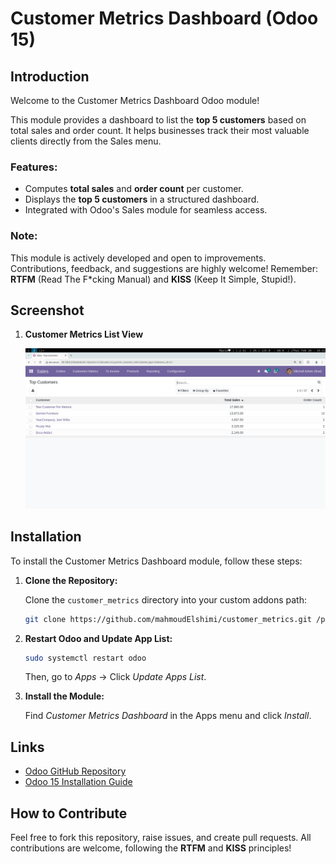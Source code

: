 # Customer Metrics Dashboard (Odoo 15)

## Introduction

Welcome to the Customer Metrics Dashboard Odoo module!

This module provides a dashboard to list the **top 5 customers** based on total sales and order count. It helps businesses track their most valuable clients directly from the Sales menu.

### Features:
- Computes **total sales** and **order count** per customer.
- Displays the **top 5 customers** in a structured dashboard.
- Integrated with Odoo's Sales module for seamless access.

### Note:
This module is actively developed and open to improvements. Contributions, feedback, and suggestions are highly welcome! Remember: **RTFM** (Read The F*cking Manual) and **KISS** (Keep It Simple, Stupid!). 

## Screenshot

1. **Customer Metrics List View**  

   ![List(Tree) View](./static/description/tree_list_view.jpeg)

## Installation

To install the Customer Metrics Dashboard module, follow these steps:

1. **Clone the Repository:**

   Clone the `customer_metrics` directory into your custom addons path:

   ```bash
   git clone https://github.com/mahmoudElshimi/customer_metrics.git /path/to/odoo/custom/addons/
   ```

2. **Restart Odoo and Update App List:**

   ```bash
   sudo systemctl restart odoo
   ```

   Then, go to *Apps* → Click *Update Apps List*.

3. **Install the Module:**

   Find *Customer Metrics Dashboard* in the Apps menu and click *Install*.

## Links

- [Odoo GitHub Repository](https://github.com/odoo/odoo)
- [Odoo 15 Installation Guide](https://www.odoo.com/documentation/15.0/administration/on_premise.html)

## How to Contribute

Feel free to fork this repository, raise issues, and create pull requests. All contributions are welcome, following the **RTFM** and **KISS** principles! 

